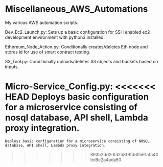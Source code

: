 # Miscellaneous_AWS_Automations
My various AWS automation scripts.



Dev_Ec2_Launch.py:
    Sets up a basic configuration for SSH enabled ec2 development environment with python3 installed.
    
Ethereum_Node_Action.py:
    Conditionally creates/deletes Eth node and stores id for use of smart contract testing.
    
S3_Tool.py:
    Conditionally uploads/deletes S3 objects and buckets based on inputs.

Micro-Service_Config.py:
<<<<<<< HEAD
    Deploys basic configuration for a microservice consisting of nosql database, API shell, Lambda proxy integration.
=======
    Deploys basic configuration for a microservice consisting of NOSQL database, API shell, Lambda proxy integration.
>>>>>>> 89352dd2dfd258f9fd60591afa40bd8c2a4ada60
